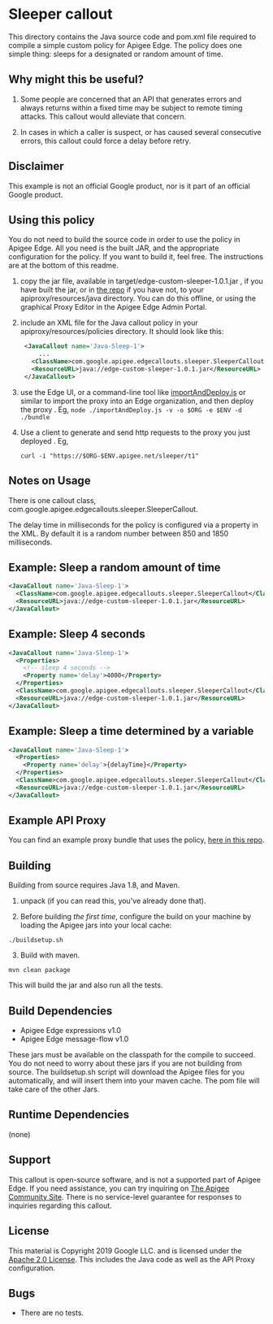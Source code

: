 # Sleeper callout

This directory contains the Java source code and pom.xml file
required to compile a simple custom policy for Apigee Edge. The
policy does one simple thing: sleeps for a designated or random amount of time.

## Why might this be useful?

1. Some people are concerned that an API that generates errors and always returns
within a fixed time may be subject to remote timing attacks. This callout would alleviate that concern.

2. In cases in which a caller is suspect, or has caused several consecutive errors,
this callout could force a delay before retry.

## Disclaimer

This example is not an official Google product, nor is it part of an
official Google product.


## Using this policy

You do not need to build the source code in order to use the policy
in Apigee Edge.  All you need is the built JAR, and the appropriate
configuration for the policy.  If you want to build it, feel free.
The instructions are at the bottom of this readme.


1. copy the jar file, available in  target/edge-custom-sleeper-1.0.1.jar , if you have built the jar, or in [the repo](bundle/apiproxy/resources/java/edge-custom-sleeper-1.0.1.jar) if you have not, to your apiproxy/resources/java directory. You can do this offline, or using the graphical Proxy Editor in the Apigee Edge Admin Portal.

2. include an XML file for the Java callout policy in your
   apiproxy/resources/policies directory. It should look
   like this:
   ```xml
    <JavaCallout name='Java-Sleep-1'>
        ...
      <ClassName>com.google.apigee.edgecallouts.sleeper.SleeperCallout</ClassName>
      <ResourceURL>java://edge-custom-sleeper-1.0.1.jar</ResourceURL>
    </JavaCallout>
   ```

3. use the Edge UI, or a command-line tool like [importAndDeploy.js](https://github.com/DinoChiesa/apigee-edge-js/blob/master/examples/importAndDeploy.js) or similar to
   import the proxy into an Edge organization, and then deploy the proxy .
   Eg,
   ```node ./importAndDeploy.js -v -o $ORG -e $ENV -d ./bundle```

4. Use a client to generate and send http requests to the proxy you just deployed . Eg,
   ```
   curl -i "https://$ORG-$ENV.apigee.net/sleeper/t1"
   ```


## Notes on Usage

There is one callout class, com.google.apigee.edgecallouts.sleeper.SleeperCallout.

The delay time in milliseconds for the policy is configured via a property in the XML. By default it is a random number between 850 and 1850 milliseconds.

## Example: Sleep a random amount of time

```xml
<JavaCallout name='Java-Sleep-1'>
  <ClassName>com.google.apigee.edgecallouts.sleeper.SleeperCallout</ClassName>
  <ResourceURL>java://edge-custom-sleeper-1.0.1.jar</ResourceURL>
</JavaCallout>
```

## Example: Sleep 4 seconds

```xml
<JavaCallout name='Java-Sleep-1'>
  <Properties>
    <!-- sleep 4 seconds -->
    <Property name='delay'>4000</Property>
  </Properties>
  <ClassName>com.google.apigee.edgecallouts.sleeper.SleeperCallout</ClassName>
  <ResourceURL>java://edge-custom-sleeper-1.0.1.jar</ResourceURL>
</JavaCallout>
```

## Example: Sleep a time determined by a variable

```xml
<JavaCallout name='Java-Sleep-1'>
  <Properties>
    <Property name='delay'>{delayTime}</Property>
  </Properties>
  <ClassName>com.google.apigee.edgecallouts.sleeper.SleeperCallout</ClassName>
  <ResourceURL>java://edge-custom-sleeper-1.0.1.jar</ResourceURL>
</JavaCallout>
```

## Example API Proxy

You can find an example proxy bundle that uses the policy, [here in
this repo](bundle/apiproxy).



## Building

Building from source requires Java 1.8, and Maven.

1. unpack (if you can read this, you've already done that).

2. Before building _the first time_, configure the build on your machine by loading the Apigee jars into your local cache:
  ```
  ./buildsetup.sh
  ```

3. Build with maven.
  ```
  mvn clean package
  ```
  This will build the jar and also run all the tests.



## Build Dependencies

- Apigee Edge expressions v1.0
- Apigee Edge message-flow v1.0

These jars must be available on the classpath for the compile to
succeed. You do not need to worry about these jars if you are not
building from source. The buildsetup.sh script will download the
Apigee files for you automatically, and will insert them into your
maven cache. The pom file will take care of the other Jars.

## Runtime Dependencies

(none)

## Support

This callout is open-source software, and is not a supported part of
Apigee Edge.  If you need assistance, you can try inquiring on [The
Apigee Community Site](https://community.apigee.com).  There is no
service-level guarantee for responses to inquiries regarding this
callout.

## License

This material is Copyright 2019
Google LLC.  and is licensed under the [Apache 2.0
License](LICENSE). This includes the Java code as well as the API
Proxy configuration.

## Bugs

* There are no tests.
